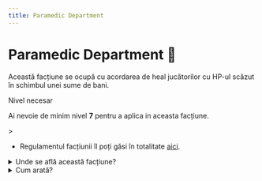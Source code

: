 ```yaml
---
title: Paramedic Department
---
```


# Paramedic Department 🏥
Această facțiune se ocupă cu acordarea de heal jucătorilor cu HP-ul scăzut în schimbul unei sume de bani.


<div class="warning-container">
    <p class="title">Nivel necesar</p>
    <p class="description">Ai nevoie de minim nivel <strong>7</strong> pentru a aplica in aceasta facțiune.</p>
</div>>

- Regulamentul facțiunii îl poți găsi în totalitate [aici](https://ragepanel.b-hood.ro/rules/view/regulament-paramedici "Link regulament Paramedic").


<details class="details custom-block">
    <summary>Unde se află această facțiune?</summary>
    <p>![Locație Paramedic](https://i.imgur.com/5woiMo8.png "Locație Paramedic")</p>
</details>

<details class="details custom-block">
    <summary>Cum arată?</summary>
    <p>![HQ Paramedic](https://i.imgur.com/Zq0euaN.png "HQ Paramedic")</p>
</details>
